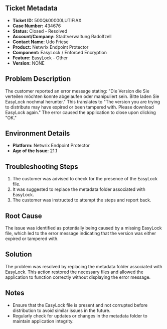 ## Ticket Metadata
- **Ticket ID:** 500Qk00000LUTlFIAX
- **Case Number:** 434676
- **Status:** Closed - Resolved
- **Account/Company:** Stadtverwaltung Radolfzell
- **Contact Name:** Udo Friese
- **Product:** Netwrix Endpoint Protector
- **Component:** EasyLock / Enforced Encryption
- **Feature:** EasyLock - Other
- **Version:** NONE

## Problem Description
The customer reported an error message stating: "Die Version die Sie verteilen möchten konnte abgelaufen oder manipuliert sein. Bitte laden Sie EasyLock nochmal herunter." This translates to "The version you are trying to distribute may have expired or been tampered with. Please download EasyLock again." The error caused the application to close upon clicking "OK."

## Environment Details
- **Platform:** Netwrix Endpoint Protector
- **Age of the Issue:** 21.1

## Troubleshooting Steps
1. The customer was advised to check for the presence of the EasyLock file.
2. It was suggested to replace the metadata folder associated with EasyLock.
3. The customer was instructed to attempt the steps and report back.

## Root Cause
The issue was identified as potentially being caused by a missing EasyLock file, which led to the error message indicating that the version was either expired or tampered with.

## Solution
The problem was resolved by replacing the metadata folder associated with EasyLock. This action restored the necessary files and allowed the application to function correctly without displaying the error message.

## Notes
- Ensure that the EasyLock file is present and not corrupted before distribution to avoid similar issues in the future.
- Regularly check for updates or changes in the metadata folder to maintain application integrity.